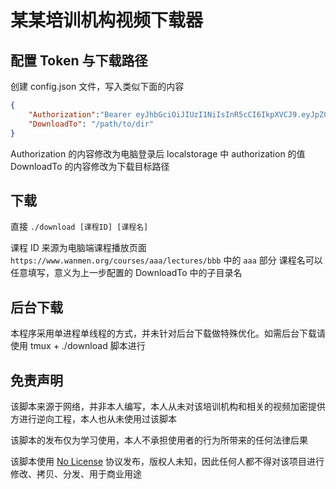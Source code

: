 # 某某培训机构视频下载器

## 配置 Token 与下载路径

创建 config.json 文件，写入类似下面的内容

```json
{
    "Authorization":"Bearer eyJhbGciOiJIUzI1NiIsInR5cCI6IkpXVCJ9.eyJpZCI6IjVhYTFkM2U5MWUwM2UzNzkxODg2NjJlNyIsImlhdCI6MTYzNjg4Njk3NiwiZXhwIjoxNjM5NDc4OTc2LCJpc3MiOiJ1cm46YXBpIn0.SUNiOJ7cM-ngFb7Yb9qSq5nAEiuUL2oQ5WWtr91_ONQ",
    "DownloadTo": "/path/to/dir"
}
```

Authorization 的内容修改为电脑登录后 localstorage 中 authorization 的值
DownloadTo 的内容修改为下载目标路径

## 下载

直接 `./download [课程ID] [课程名]`

课程 ID 来源为电脑端课程播放页面 `https://www.wanmen.org/courses/aaa/lectures/bbb` 中的 `aaa` 部分
课程名可以任意填写，意义为上一步配置的 DownloadTo 中的子目录名


## 后台下载

本程序采用单进程单线程的方式，并未针对后台下载做特殊优化。如需后台下载请使用 tmux + ./download 脚本进行

## 免责声明

该脚本来源于网络，并非本人编写，本人从未对该培训机构和相关的视频加密提供方进行逆向工程，本人也从未使用过该脚本

该脚本的发布仅为学习使用，本人不承担使用者的行为所带来的任何法律后果

该脚本使用 [No License](https://choosealicense.com/no-permission/) 协议发布，版权人未知，因此任何人都不得对该项目进行修改、拷贝、分发、用于商业用途
